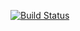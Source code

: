 [![Build Status](https://travis-ci.org/tzlaine/swig_test.svg?branch=master)](https://travis-ci.org/tzlaine/swig_test)
